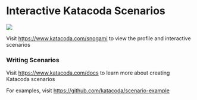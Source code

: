 # Interactive Katacoda Scenarios

[![](http://shields.katacoda.com/katacoda/snogami/count.svg)](https://www.katacoda.com/snogami "Get your profile on Katacoda.com")

Visit https://www.katacoda.com/snogami to view the profile and interactive scenarios

### Writing Scenarios
Visit https://www.katacoda.com/docs to learn more about creating Katacoda scenarios

For examples, visit https://github.com/katacoda/scenario-example
